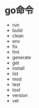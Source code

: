 # go命令

- run
- build
- clean
- env
- fix
- fmt
- generate
- get
- install
- list
- mod
- test
- tool
- version
- vet